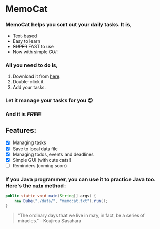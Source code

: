 # MemoCat

### MemoCat helps you sort out your daily tasks. It is,

* Text-based
* Easy to learn
*  ~~SUPER~~  FAST to use
* Now with simple *GUI*!

### All you need to do is,

1. Download it from [here](https://github.com/nus-cs2103-AY2122S1/ip).
2. Double-click it.
3. Add your tasks.

### Let it manage your tasks for you 😉

### And it is ***FREE***!

## Features:

- [x] Managing tasks
- [x] Save to local data file
- [x] Managing todos, events and deadlines
- [x] Simple GUI (with cute cats!)
- [ ] Reminders (coming soon)

### If you Java programmer, you can use it to practice Java too. Here's the `main` method:

```java
public static void main(String[] args) {
    new Duke("./data/", "memocat.txt").run();
}
```

> "The ordinary days that we live in may, in fact, be a series of miracles." -
Koujirou Sasahara